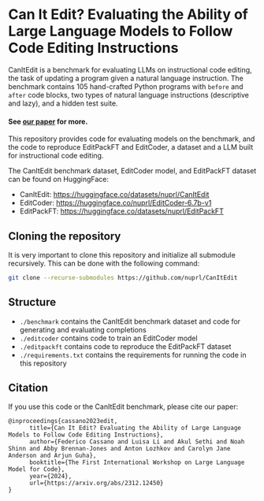 # Can It Edit? Evaluating the Ability of Large Language Models to Follow Code Editing Instructions

CanItEdit is a benchmark for evaluating LLMs on instructional code editing, the task of
updating a program given a natural language instruction. The benchmark contains 105
hand-crafted Python programs with `before` and `after` code blocks,
two types of natural language instructions (descriptive and lazy), and a hidden test suite.

#### See [our paper](https://arxiv.org/abs/2312.12450) for more.

This repository provides code for evaluating models on the benchmark, and the code to reproduce
EditPackFT and EditCoder, a dataset and a LLM built for instructional code editing.

The CanItEdit benchmark dataset, EditCoder model, and EditPackFT dataset can be found on HuggingFace:

- CanItEdit: https://huggingface.co/datasets/nuprl/CanItEdit
- EditCoder: https://huggingface.co/nuprl/EditCoder-6.7b-v1
- EditPackFT: https://huggingface.co/datasets/nuprl/EditPackFT

## Cloning the repository
It is very important to clone this repository and initialize all submodule recursively.
This can be done with the following command:

```bash
git clone --recurse-submodules https://github.com/nuprl/CanItEdit
```

## Structure

- `./benchmark` contains the CanItEdit benchmark dataset and code for generating and evaluating completions
- `./editcoder` contains code to train an EditCoder model
- `./editpackft` contains code to reproduce the EditPackFT dataset
- `./requirements.txt` contains the requirements for running the code in this repository

## Citation
If you use this code or the CanItEdit benchmark, please cite our paper:

```
@inproceedings{cassano2023edit,
      title={Can It Edit? Evaluating the Ability of Large Language Models to Follow Code Editing Instructions}, 
      author={Federico Cassano and Luisa Li and Akul Sethi and Noah Shinn and Abby Brennan-Jones and Anton Lozhkov and Carolyn Jane Anderson and Arjun Guha},
      booktitle={The First International Workshop on Large Language Model for Code},
      year={2024},
      url={https://arxiv.org/abs/2312.12450}
}
```
